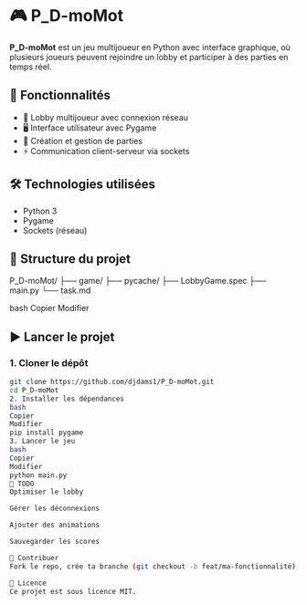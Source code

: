 # 🎮 P_D-moMot

**P_D-moMot** est un jeu multijoueur en Python avec interface graphique, où plusieurs joueurs peuvent rejoindre un lobby et participer à des parties en temps réel.

## 🚀 Fonctionnalités

- 🔗 Lobby multijoueur avec connexion réseau
- 🖥️ Interface utilisateur avec Pygame
- 🎲 Création et gestion de parties
- ⚡ Communication client-serveur via sockets

## 🛠️ Technologies utilisées

- Python 3
- Pygame
- Sockets (réseau)

## 📁 Structure du projet

P_D-moMot/
├── game/
├── pycache/
├── LobbyGame.spec
├── main.py
└── task.md

bash
Copier
Modifier

## ▶️ Lancer le projet

### 1. Cloner le dépôt

```bash
git clone https://github.com/djdams1/P_D-moMot.git
cd P_D-moMot
2. Installer les dépendances
bash
Copier
Modifier
pip install pygame
3. Lancer le jeu
bash
Copier
Modifier
python main.py
🧠 TODO
Optimiser le lobby

Gérer les déconnexions

Ajouter des animations

Sauvegarder les scores

🤝 Contribuer
Fork le repo, crée ta branche (git checkout -b feat/ma-fonctionnalité), code, push et propose une Pull Request.

📄 Licence
Ce projet est sous licence MIT.
